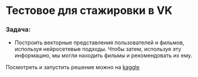 # Тестовое для стажировки в VK
### Задача:  
- Построить векторные представления пользователей и фильмов, используя нейросетевые подходы.
  Чтобы затем, используя эту информацию, мы могли находить фильмы и рекомендовать их ему.
  
 Посмотреть и запустить решение можно на [kaggle](https://www.kaggle.com/code/sofyafenicheva/notebookeaa04393ac/edit)
